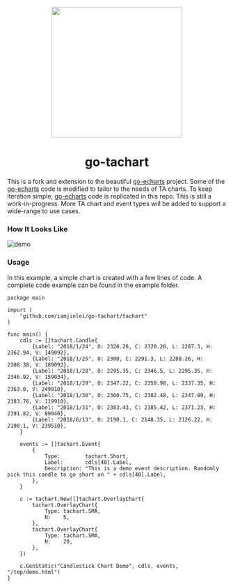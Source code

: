 <p align="center">
	<img src="https://user-images.githubusercontent.com/19553554/52535979-c0d0e680-2d8f-11e9-85c8-2e9f659e7c6f.png" width=300 height=300 />
</p>

<h1 align="center">go-tachart</h1>

<!--
<p align="center">
    <a href="https://travis-ci.org/go-echarts/go-echarts">
        <img src="https://travis-ci.org/go-echarts/go-echarts.svg?branch=master" alt="Build Status">
    </a>
    <a href="https://goreportcard.com/report/github.com/go-echarts/go-echarts">
        <img src="https://goreportcard.com/badge/github.com/go-echarts/go-echarts" alt="Go Report Card">
    </a>
	<a href="https://github.com/go-echarts/go-echarts/pulls">
        <img src="https://img.shields.io/badge/contributions-welcome-brightgreen.svg?style=flat" alt="Contributions welcome">
    </a>
    <a href="https://opensource.org/licenses/MIT">
        <img src="https://img.shields.io/badge/License-MIT-brightgreen.svg" alt="MIT License">
    </a>
    <a href="https://pkg.go.dev/github.com/go-echarts/go-echarts/v2">
        <img src="https://godoc.org/github.com/go-echarts/go-echarts?status.svg" alt="GoDoc">
    </a>
</p>
-->

This is a fork and extension to the beautiful [go-echarts](https://github.com/go-echarts/go-echarts) project.
Some of the [go-echarts](https://github.com/go-echarts/go-echarts) code is modified to tailor to the needs of TA charts.
To keep iteration simple, [go-echarts](https://github.com/go-echarts/go-echarts) code is replicated in this repo.
This is still a work-in-progress.
More TA chart and event types will be added to support a wide-range to use cases.

### How It Looks Like

![demo](https://user-images.githubusercontent.com/6463139/120927551-cf3b2d00-c713-11eb-88ab-8731b8ad7381.png)

### Usage

In this example, a simple chart is created with a few lines of code. A complete code example can be found in the example folder.

```golang
package main

import (
	"github.com/iamjinlei/go-tachart/tachart"
)

func main() {
	cdls := []tachart.Candle{
		{Label: "2018/1/24", O: 2320.26, C: 2320.26, L: 2287.3, H: 2362.94, V: 149092},
		{Label: "2018/1/25", O: 2300, C: 2291.3, L: 2288.26, H: 2308.38, V: 189092},
		{Label: "2018/1/28", O: 2295.35, C: 2346.5, L: 2295.35, H: 2346.92, V: 159034},
		{Label: "2018/1/29", O: 2347.22, C: 2358.98, L: 2337.35, H: 2363.8, V: 249910},
		{Label: "2018/1/30", O: 2360.75, C: 2382.48, L: 2347.89, H: 2383.76, V: 119910},
		{Label: "2018/1/31", O: 2383.43, C: 2385.42, L: 2371.23, H: 2391.82, V: 89940},
		{Label: "2018/6/13", O: 2190.1, C: 2148.35, L: 2126.22, H: 2190.1, V: 239510},
	}

	events := []tachart.Event{
		{
			Type:        tachart.Short,
			Label:       cdls[40].Label,
			Description: "This is a demo event description. Randomly pick this candle to go short on " + cdls[40].Label,
		},
	}

	c := tachart.New([]tachart.OverlayChart{
		tachart.OverlayChart{
			Type: tachart.SMA,
			N:    5,
		},
		tachart.OverlayChart{
			Type: tachart.SMA,
			N:    20,
		},
	})

	c.GenStatic("Candlestick Chart Demo", cdls, events, "/tmp/demo.html")
}
```
